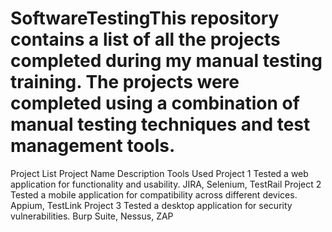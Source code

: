 # SoftwareTestingThis repository contains a list of all the projects completed during my manual testing training. The projects were completed using a combination of manual testing techniques and test management tools.

Project List
Project Name	Description	Tools Used
Project 1	      Tested a web application for functionality and usability.	JIRA, Selenium, TestRail
Project 2	      Tested a mobile application for compatibility across different devices.	Appium, TestLink
Project 3	      Tested a desktop application for security vulnerabilities.	Burp Suite, Nessus, ZAP
